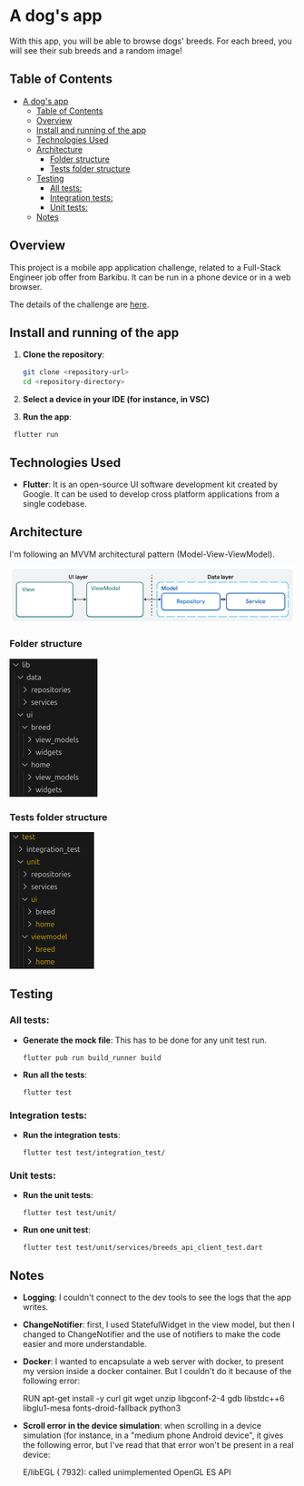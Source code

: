 # A dog's app

With this app, you will be able to browse dogs' breeds. For each breed, you will see their sub breeds and a random image!

## Table of Contents

- [A dog's app](#a-dogs-app)
  - [Table of Contents](#table-of-contents)
  - [Overview](#overview)
  - [Install and running of the app](#install-and-running-of-the-app)
  - [Technologies Used](#technologies-used)
  - [Architecture](#architecture)
    - [Folder structure](#folder-structure)
    - [Tests folder structure](#tests-folder-structure)
  - [Testing](#testing)
    - [All tests:](#all-tests)
    - [Integration tests:](#integration-tests)
    - [Unit tests:](#unit-tests)
  - [Notes](#notes)

## Overview

This project is a mobile app application challenge, related to a Full-Stack Engineer job offer from Barkibu. It can be run in a phone device or in a web browser.

The details of the challenge are [here](https://public.3.basecamp.com/p/TJZ2w99rpzoxyxhwHWLfmFkD).

## Install and running of the app

1. **Clone the repository**:

   ```bash
   git clone <repository-url>
   cd <repository-directory>
   ```

2. **Select a device in your IDE (for instance, in VSC)**
3. **Run the app**:

```
 flutter run
```

## Technologies Used

- **Flutter**: It is an open-source UI software development kit created by Google. It can be used to develop cross platform applications from a single codebase.

## Architecture

I'm following an MVVM architectural pattern (Model-View-ViewModel).

![MVVM](/docs/MVVM.png)

### Folder structure

![folder_structure_v2](/docs/folder_structure_v2.png)

### Tests folder structure

![tests_folder_structure_v2](/docs/tests_folder_structure_v2.png)

## Testing

### All tests:

- **Generate the mock file**: This has to be done for any unit test run.

  ```
  flutter pub run build_runner build
  ```

- **Run all the tests**:
  ```
  flutter test
  ```

### Integration tests:

- **Run the integration tests**:
  ```
  flutter test test/integration_test/
  ```

### Unit tests:

- **Run the unit tests**:
  ```
  flutter test test/unit/
  ```
- **Run one unit test**:
  ```
  flutter test test/unit/services/breeds_api_client_test.dart
  ```

## Notes

- **Logging**: I couldn't connect to the dev tools to see the logs that the app writes.
- **ChangeNotifier**: first, I used StatefulWidget in the view model, but then I changed to ChangeNotifier and the use of notifiers to make the code easier and more understandable.

- **Docker**: I wanted to encapsulate a web server with docker, to present my version inside a docker container. But I couldn't do it because of the following error:

  RUN apt-get install -y curl git wget unzip libgconf-2-4 gdb libstdc++6 libglu1-mesa fonts-droid-fallback python3

- **Scroll error in the device simulation**: when scrolling in a device simulation (for instance, in a "medium phone Android device", it gives the following error, but I've read that that error won't be present in a real device:

  E/libEGL ( 7932): called unimplemented OpenGL ES API
